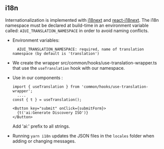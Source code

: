 ## i18n

Internationalization is implemented with [i18next](https://www.i18next.com/) and
[react-i18next](https://react.i18next.com/). The i18n namespace must be declared at build-time in an
environment variable called: `AIUI_TRANSLATION_NAMESPACE` in order to avoid naming conflicts.

- Environment variables:

  ```
    AIUI_TRANSLATION_NAMESPACE: required, name of translation namespace (by default is 'translation')
  ```

- We create the wrapper src/common/hooks/use-translation-wrapper.ts that use the `useTranslation`
  hook with our namespace.

- Use in our components :

  ```tsx
  import { useTranslation } from 'common/hooks/use-translation-wrapper';
    ....
  const { t } = useTranslation();

  <Button key="submit" onClick={submitForm}>
    {t('ai:Generate Discovery ISO')}
  </Button>
  ```

  Add 'ai:' prefix to all strings.

- Running `yarn i18n` updates the JSON files in the `locales` folder when adding or changing
  messages.
